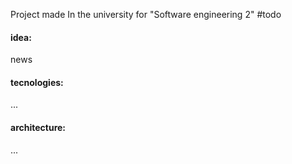 Project made In the university for "Software engineering 2"
#todo 
#### idea:
news

#### tecnologies:

...

#### architecture:

...
